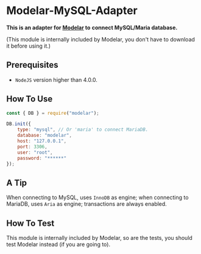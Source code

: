 # Modelar-MySQL-Adapter

**This is an adapter for [Modelar](https://github.com/hyurl/modelar) to**
**connect MySQL/Maria database.**

(This module is internally included by Modelar, you don't have to download it
before using it.)

## Prerequisites

- `NodeJS` version higher than 4.0.0.

## How To Use

```javascript
const { DB } = require("modelar");

DB.init({
    type: "mysql", // Or 'maria' to connect MariaDB.
    database: "modelar",
    host: "127.0.0.1",
    port: 3306,
    user: "root",
    password: "******"
});
```
## A Tip

When connecting to MySQL, uses `InnoDB` as engine; when connecting to MariaDB, 
uses `Aria` as engine; transactions are always enabled.

## How To Test

This module is internally included by Modelar, so are the tests, you should 
test Modelar instead (if you are going to).